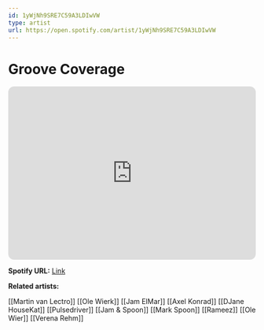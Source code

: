 ```yaml
---
id: 1yWjNh9SRE7C59A3LDIwVW
type: artist
url: https://open.spotify.com/artist/1yWjNh9SRE7C59A3LDIwVW
---
```

# Groove Coverage

<iframe style="border-radius:12px" src="https://open.spotify.com/embed/artist/1yWjNh9SRE7C59A3LDIwVW" width="100%" height="352" frameBorder="0" allowfullscreen="" allow="autoplay; clipboard-write; encrypted-media; fullscreen; picture-in-picture" loading="lazy"></iframe>

**Spotify URL:** [Link](https://open.spotify.com/artist/1yWjNh9SRE7C59A3LDIwVW)

**Related artists:**

[[Martin van Lectro]]
[[Ole Wierk]]
[[Jam ElMar]]
[[Axel Konrad]]
[[DJane HouseKat]]
[[Pulsedriver]]
[[Jam & Spoon]]
[[Mark Spoon]]
[[Rameez]]
[[Ole Wier]]
[[Verena Rehm]]
